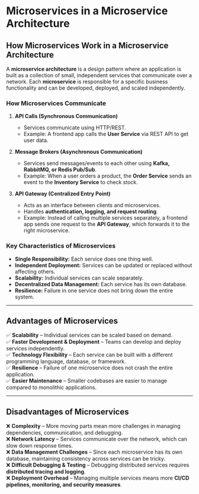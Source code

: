 # Microservices in a Microservice Architecture

## **How Microservices Work in a Microservice Architecture**

A **microservice architecture** is a design pattern where an application is built as a collection of small, independent services that communicate over a network. Each **microservice** is responsible for a specific business functionality and can be developed, deployed, and scaled independently.

### **How Microservices Communicate**

1. **API Calls (Synchronous Communication)**  
   - Services communicate using HTTP/REST.
   - Example: A frontend app calls the **User Service** via REST API to get user data.

2. **Message Brokers (Asynchronous Communication)**  
   - Services send messages/events to each other using **Kafka, RabbitMQ, or Redis Pub/Sub**.
   - Example: When a user orders a product, the **Order Service** sends an event to the **Inventory Service** to check stock.

3. **API Gateway (Centralized Entry Point)**  
   - Acts as an interface between clients and microservices.
   - Handles **authentication, logging, and request routing**.
   - Example: Instead of calling multiple services separately, a frontend app sends one request to the **API Gateway**, which forwards it to the right microservice.

### **Key Characteristics of Microservices**

- **Single Responsibility:** Each service does one thing well.
- **Independent Deployment:** Services can be updated or replaced without affecting others.
- **Scalability:** Individual services can scale separately.
- **Decentralized Data Management:** Each service has its own database.
- **Resilience:** Failure in one service does not bring down the entire system.

---

## **Advantages of Microservices**

✅ **Scalability** – Individual services can be scaled based on demand.  
✅ **Faster Development & Deployment** – Teams can develop and deploy services independently.  
✅ **Technology Flexibility** – Each service can be built with a different programming language, database, or framework.  
✅ **Resilience** – Failure of one microservice does not crash the entire application.  
✅ **Easier Maintenance** – Smaller codebases are easier to manage compared to monolithic applications.  

---

## **Disadvantages of Microservices**

❌ **Complexity** – More moving parts mean more challenges in managing dependencies, communication, and debugging.  
❌ **Network Latency** – Services communicate over the network, which can slow down response times.  
❌ **Data Management Challenges** – Since each microservice has its own database, maintaining consistency across services can be tricky.  
❌ **Difficult Debugging & Testing** – Debugging distributed services requires **distributed tracing and logging**.  
❌ **Deployment Overhead** – Managing multiple services means more **CI/CD pipelines, monitoring, and security measures**.  
